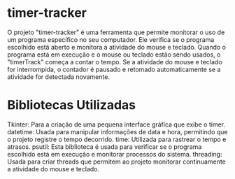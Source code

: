 # timer-tracker
O projeto "timer-tracker" é uma ferramenta que permite monitorar o uso de um programa específico no seu computador. Ele verifica se o programa escolhido está aberto e monitora a atividade do mouse e teclado. Quando o programa está em execução e o mouse ou teclado estão sendo usados, o "timerTrack" começa a contar o tempo. Se a atividade do mouse e teclado for interrompida, o contador é pausado e retomado automaticamente se a atividade for detectada novamente.

# Bibliotecas Utilizadas
Tkinter: Para a criação de uma pequena interface gráfica que exibe o timer.
datetime: Usada para manipular informações de data e hora, permitindo que o projeto registre o tempo decorrido.
time: Utilizada para rastrear o tempo e atrasos.
psutil: Esta biblioteca é usada para verificar se o programa escolhido está em execução e monitorar processos do sistema.
threading: Usada para criar threads que permitem ao projeto monitorar continuamente a atividade do mouse e teclado.

